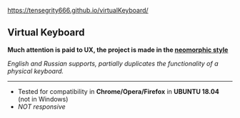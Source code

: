 https://tensegrity666.github.io/virtualKeyboard/

## Virtual Keyboard

__Much attention is paid to UX, 
the project is made in the [neomorphic style](https://dribbble.com/tags/neumorphism)__




_English and Russian supports,_
_partially duplicates the functionality of a physical keyboard._

______________________________________________________________________________________________________

* Tested for compatibility in __Chrome/Opera/Firefox__ in __UBUNTU 18.04__  (not in Windows)
* _NOT responsive_
